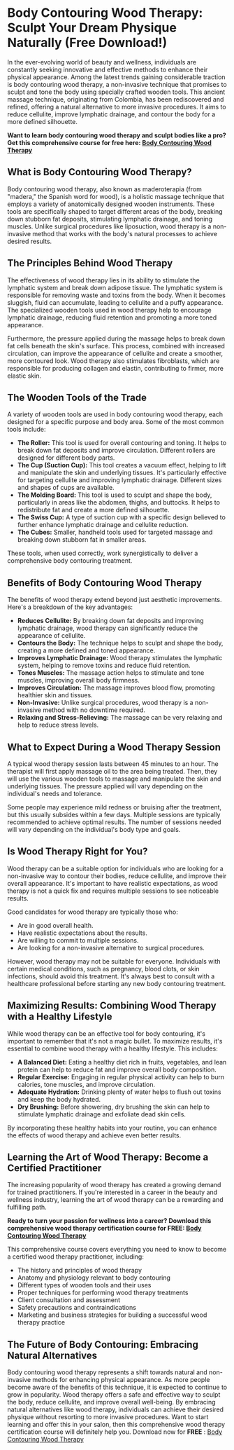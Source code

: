 # Body Contouring Wood Therapy: Sculpt Your Dream Physique Naturally (Free Download!)

In the ever-evolving world of beauty and wellness, individuals are constantly seeking innovative and effective methods to enhance their physical appearance. Among the latest trends gaining considerable traction is body contouring wood therapy, a non-invasive technique that promises to sculpt and tone the body using specially crafted wooden tools. This ancient massage technique, originating from Colombia, has been rediscovered and refined, offering a natural alternative to more invasive procedures. It aims to reduce cellulite, improve lymphatic drainage, and contour the body for a more defined silhouette.

**Want to learn body contouring wood therapy and sculpt bodies like a pro? Get this comprehensive course for free here: [Body Contouring Wood Therapy](https://udemywork.com/body-contouring-wood-therapy)**

## What is Body Contouring Wood Therapy?

Body contouring wood therapy, also known as maderoterapia (from "madera," the Spanish word for wood), is a holistic massage technique that employs a variety of anatomically designed wooden instruments. These tools are specifically shaped to target different areas of the body, breaking down stubborn fat deposits, stimulating lymphatic drainage, and toning muscles. Unlike surgical procedures like liposuction, wood therapy is a non-invasive method that works with the body's natural processes to achieve desired results.

## The Principles Behind Wood Therapy

The effectiveness of wood therapy lies in its ability to stimulate the lymphatic system and break down adipose tissue. The lymphatic system is responsible for removing waste and toxins from the body. When it becomes sluggish, fluid can accumulate, leading to cellulite and a puffy appearance. The specialized wooden tools used in wood therapy help to encourage lymphatic drainage, reducing fluid retention and promoting a more toned appearance.

Furthermore, the pressure applied during the massage helps to break down fat cells beneath the skin's surface. This process, combined with increased circulation, can improve the appearance of cellulite and create a smoother, more contoured look. Wood therapy also stimulates fibroblasts, which are responsible for producing collagen and elastin, contributing to firmer, more elastic skin.

## The Wooden Tools of the Trade

A variety of wooden tools are used in body contouring wood therapy, each designed for a specific purpose and body area. Some of the most common tools include:

*   **The Roller:** This tool is used for overall contouring and toning. It helps to break down fat deposits and improve circulation. Different rollers are designed for different body parts.
*   **The Cup (Suction Cup):** This tool creates a vacuum effect, helping to lift and manipulate the skin and underlying tissues. It's particularly effective for targeting cellulite and improving lymphatic drainage. Different sizes and shapes of cups are available.
*   **The Molding Board:** This tool is used to sculpt and shape the body, particularly in areas like the abdomen, thighs, and buttocks. It helps to redistribute fat and create a more defined silhouette.
*   **The Swiss Cup:** A type of suction cup with a specific design believed to further enhance lymphatic drainage and cellulite reduction.
*   **The Cubes:** Smaller, handheld tools used for targeted massage and breaking down stubborn fat in smaller areas.

These tools, when used correctly, work synergistically to deliver a comprehensive body contouring treatment.

## Benefits of Body Contouring Wood Therapy

The benefits of wood therapy extend beyond just aesthetic improvements. Here's a breakdown of the key advantages:

*   **Reduces Cellulite:** By breaking down fat deposits and improving lymphatic drainage, wood therapy can significantly reduce the appearance of cellulite.
*   **Contours the Body:** The technique helps to sculpt and shape the body, creating a more defined and toned appearance.
*   **Improves Lymphatic Drainage:** Wood therapy stimulates the lymphatic system, helping to remove toxins and reduce fluid retention.
*   **Tones Muscles:** The massage action helps to stimulate and tone muscles, improving overall body firmness.
*   **Improves Circulation:** The massage improves blood flow, promoting healthier skin and tissues.
*   **Non-Invasive:** Unlike surgical procedures, wood therapy is a non-invasive method with no downtime required.
*   **Relaxing and Stress-Relieving:** The massage can be very relaxing and help to reduce stress levels.

## What to Expect During a Wood Therapy Session

A typical wood therapy session lasts between 45 minutes to an hour. The therapist will first apply massage oil to the area being treated. Then, they will use the various wooden tools to massage and manipulate the skin and underlying tissues. The pressure applied will vary depending on the individual's needs and tolerance.

Some people may experience mild redness or bruising after the treatment, but this usually subsides within a few days. Multiple sessions are typically recommended to achieve optimal results. The number of sessions needed will vary depending on the individual's body type and goals.

## Is Wood Therapy Right for You?

Wood therapy can be a suitable option for individuals who are looking for a non-invasive way to contour their bodies, reduce cellulite, and improve their overall appearance. It's important to have realistic expectations, as wood therapy is not a quick fix and requires multiple sessions to see noticeable results.

Good candidates for wood therapy are typically those who:

*   Are in good overall health.
*   Have realistic expectations about the results.
*   Are willing to commit to multiple sessions.
*   Are looking for a non-invasive alternative to surgical procedures.

However, wood therapy may not be suitable for everyone. Individuals with certain medical conditions, such as pregnancy, blood clots, or skin infections, should avoid this treatment. It's always best to consult with a healthcare professional before starting any new body contouring treatment.

## Maximizing Results: Combining Wood Therapy with a Healthy Lifestyle

While wood therapy can be an effective tool for body contouring, it's important to remember that it's not a magic bullet. To maximize results, it's essential to combine wood therapy with a healthy lifestyle. This includes:

*   **A Balanced Diet:** Eating a healthy diet rich in fruits, vegetables, and lean protein can help to reduce fat and improve overall body composition.
*   **Regular Exercise:** Engaging in regular physical activity can help to burn calories, tone muscles, and improve circulation.
*   **Adequate Hydration:** Drinking plenty of water helps to flush out toxins and keep the body hydrated.
*   **Dry Brushing:** Before showering, dry brushing the skin can help to stimulate lymphatic drainage and exfoliate dead skin cells.

By incorporating these healthy habits into your routine, you can enhance the effects of wood therapy and achieve even better results.

## Learning the Art of Wood Therapy: Become a Certified Practitioner

The increasing popularity of wood therapy has created a growing demand for trained practitioners. If you're interested in a career in the beauty and wellness industry, learning the art of wood therapy can be a rewarding and fulfilling path.

**Ready to turn your passion for wellness into a career? Download this comprehensive wood therapy certification course for FREE: [Body Contouring Wood Therapy](https://udemywork.com/body-contouring-wood-therapy)**

This comprehensive course covers everything you need to know to become a certified wood therapy practitioner, including:

*   The history and principles of wood therapy
*   Anatomy and physiology relevant to body contouring
*   Different types of wooden tools and their uses
*   Proper techniques for performing wood therapy treatments
*   Client consultation and assessment
*   Safety precautions and contraindications
*   Marketing and business strategies for building a successful wood therapy practice

## The Future of Body Contouring: Embracing Natural Alternatives

Body contouring wood therapy represents a shift towards natural and non-invasive methods for enhancing physical appearance. As more people become aware of the benefits of this technique, it is expected to continue to grow in popularity. Wood therapy offers a safe and effective way to sculpt the body, reduce cellulite, and improve overall well-being. By embracing natural alternatives like wood therapy, individuals can achieve their desired physique without resorting to more invasive procedures.
Want to start learning and offer this in your salon, then this comprehensive wood therapy certification course will definitely help you. Download now for **FREE** : [Body Contouring Wood Therapy](https://udemywork.com/body-contouring-wood-therapy)
